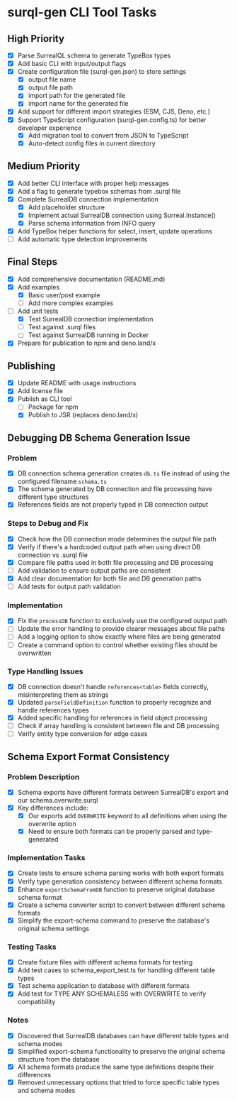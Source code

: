 # surql-gen CLI Tool Tasks

## High Priority

- [x] Parse SurrealQL schema to generate TypeBox types
- [x] Add basic CLI with input/output flags
- [x] Create configuration file (surql-gen.json) to store settings
  - [x] output file name
  - [x] output file path
  - [x] import path for the generated file
  - [x] import name for the generated file
- [x] Add support for different import strategies (ESM, CJS, Deno, etc.)
- [x] Support TypeScript configuration (surql-gen.config.ts) for better
      developer experience
  - [x] Add migration tool to convert from JSON to TypeScript
  - [x] Auto-detect config files in current directory

## Medium Priority

- [x] Add better CLI interface with proper help messages
- [x] Add a flag to generate typebox schemas from .surql file
- [x] Complete SurrealDB connection implementation
  - [x] Add placeholder structure
  - [x] Implement actual SurrealDB connection using Surreal.Instance()
  - [x] Parse schema information from INFO query
- [x] Add TypeBox helper functions for select, insert, update operations
- [ ] Add automatic type detection improvements

## Final Steps

- [x] Add comprehensive documentation (README.md)
- [x] Add examples
  - [x] Basic user/post example
  - [ ] Add more complex examples
- [ ] Add unit tests
  - [x] Test SurrealDB connection implementation
  - [ ] Test against .surql files
  - [ ] Test against SurrealDB running in Docker
- [x] Prepare for publication to npm and deno.land/x

## Publishing

- [x] Update README with usage instructions
- [x] Add license file
- [x] Publish as CLI tool
  - [ ] Package for npm
  - [x] Publish to JSR (replaces deno.land/x)

## Debugging DB Schema Generation Issue

### Problem

- [x] DB connection schema generation creates `db.ts` file instead of using the
      configured filename `schema.ts`
- [x] The schema generated by DB connection and file processing have different
      type structures
- [x] References fields are not properly typed in DB connection output

### Steps to Debug and Fix

- [x] Check how the DB connection mode determines the output file path
- [x] Verify if there's a hardcoded output path when using direct DB connection
      vs .surql file
- [x] Compare file paths used in both file processing and DB processing
- [ ] Add validation to ensure output paths are consistent
- [x] Add clear documentation for both file and DB generation paths
- [ ] Add tests for output path validation

### Implementation

- [x] Fix the `processDB` function to exclusively use the configured output path
- [ ] Update the error handling to provide clearer messages about file paths
- [ ] Add a logging option to show exactly where files are being generated
- [ ] Create a command option to control whether existing files should be
      overwritten

### Type Handling Issues

- [x] DB connection doesn't handle `references<table>` fields correctly,
      misinterpreting them as strings
- [x] Updated `parseFieldDefinition` function to properly recognize and handle
      references types
- [x] Added specific handling for references in field object processing
- [ ] Check if array handling is consistent between file and DB processing
- [ ] Verify entity type conversion for edge cases

## Schema Export Format Consistency

### Problem Description

- [x] Schema exports have different formats between SurrealDB's export and our
      schema.overwrite.surql
- [x] Key differences include:
  - [x] Our exports add `OVERWRITE` keyword to all definitions when using the
        overwrite option
  - [x] Need to ensure both formats can be properly parsed and type-generated

### Implementation Tasks

- [x] Create tests to ensure schema parsing works with both export formats
- [x] Verify type generation consistency between different schema formats
- [x] Enhance `exportSchemaFromDB` function to preserve original database schema
      format
- [x] Create a schema converter script to convert between different schema
      formats
- [x] Simplify the export-schema command to preserve the database's original
      schema settings

### Testing Tasks

- [x] Create fixture files with different schema formats for testing
- [x] Add test cases to schema_export_test.ts for handling different table types
- [x] Test schema application to database with different formats
- [x] Add test for TYPE ANY SCHEMALESS with OVERWRITE to verify compatibility

### Notes

- [x] Discovered that SurrealDB databases can have different table types and
      schema modes
- [x] Simplified export-schema functionality to preserve the original schema
      structure from the database
- [x] All schema formats produce the same type definitions despite their
      differences
- [x] Removed unnecessary options that tried to force specific table types and
      schema modes
